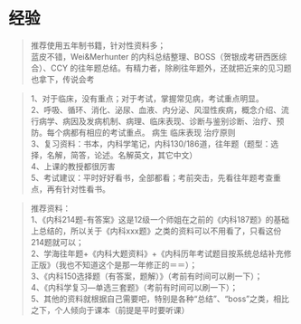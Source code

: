 # 经验

> 推荐使用五年制书籍，针对性资料多；  
> 蓝皮不错，Wei&Merhunter 的内科总结整理、BOSS（贺银成考研西医综合）、CCY 的往年题总结。有精力者，除刷往年题外，还就把近来的见习题也拿下，传说会考

>1、对于临床，没有重点；对于考试，掌握常见病，考试重点明显。  
2、呼吸、循环、消化、泌尿、血液、内分泌、风湿性疾病，概念介绍、流行病学、病因及发病机制、病理、临床表现、诊断与鉴别诊断、治疗、预防。每个病都有相应的考试重点。 病生   临床表现  治疗原则  
3、复习资料：书本，内科学笔记，内科130/186道，往年题（题型：选择，名解，简答，论述。名解英文，其它中文）  
4、上课的教授都很厉害  
5、考试建议：平时好好看书，全部都看；考前突击，先看往年题考查重点，再有针对性看书。  

>推荐资料：  
1、《内科214题-有答案》这是12级一个师姐在之前的《内科187题》的基础上总结的，所以关于《内科xxx题》之类的资料可以不用看了，只看这份214题就可以；  
2、学海往年题+《内科大题资料》+《内科历年考试题目按系统总结补充修正版》（我也不知道这个是那一年修正的＝＝）；  
3、《内科150选择题（有答案，题解）》（考前有时间可以刷一下）；  
4、《内科学复习—单选三套题》（考前有时间可以刷一下）；  
5、其他的资料就根据自己需要吧，特别是各种“总结”、“boss”之类，相比之下，个人倾向于课本（前提是平时要听课）  
